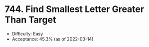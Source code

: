 # 744. Find Smallest Letter Greater Than Target
- Difficulty: Easy
- Acceptance: 45.3% (as of 2022-03-14)
